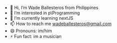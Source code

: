 - 👋 Hi, I’m Wade Ballesteros from Philippines
- 👀 I’m interested in p\Programming
- 🌱 I’m currently learning nextJS
- 📫 How to reach me wadeballesteros@gmail.com 
- 😄 Pronouns: im/him
- ⚡ Fun fact: im a musician 

<!---
WadeBallesteros/WadeBallesteros is a ✨ special ✨ repository because its `README.md` (this file) appears on your GitHub profile.
You can click the Preview link to take a look at your changes.
--->
